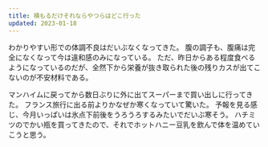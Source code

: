 ```yaml
---
title: 積もるだけそれならやつらはどこ行った
updated: 2023-01-18
---
```


わかりやすい形での体調不良はだいぶなくなってきた。
腹の調子も、腹痛は完全になくなって今は違和感のみになっている。
ただ、昨日からある程度食べるようになっているのだが、全然下から栄養が抜き取られた後の残りカスが出てこないのが不安材料である。

マンハイムに戻ってから数日ぶりに外に出てスーパーまで買い出しに行ってきた。
フランス旅行に出る前よりかなぜか寒くなっていて驚いた。
予報を見る感じ、今月いっぱいは氷点下前後をうろうろするみたいでだいぶ寒そう。
ハチミツのでかい瓶を買ってきたので、それでホットハニー豆乳を飲んで体を温めていこうと思う。

